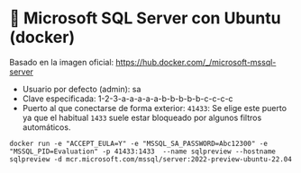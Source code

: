 # 🧾 Microsoft SQL Server con Ubuntu (docker)

Basado en la imagen oficial: <https://hub.docker.com/_/microsoft-mssql-server>

- Usuario por defecto (admin): sa
- Clave especificada: 1-2-3-a-a-a-a-a-b-b-b-b-b-c-c-c-c
- Puerto al que conectarse de forma exterior: `41433`: Se elige este puerto ya que el habitual `1433` suele estar bloqueado por algunos filtros automáticos.

~~~~
docker run -e "ACCEPT_EULA=Y" -e "MSSQL_SA_PASSWORD=Abc12300" -e "MSSQL_PID=Evaluation" -p 41433:1433  --name sqlpreview --hostname sqlpreview -d mcr.microsoft.com/mssql/server:2022-preview-ubuntu-22.04
~~~~
